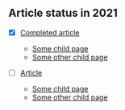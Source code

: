 
## Article status in 2021​

* [X] [Completed article](page1/README.md)    
    * [Some child page](page1/page1-1.md)    
    * [Some other child page](part1/page1-2.md)


* [ ] [Article](page1/README.md)    
    * [Some child page](page1/page1-1.md)    
    * [Some other child page](part1/page1-2.md)

<!-- ## A second-page group -->
<!--  -->
<!-- * [Yet another page](another-page.md) -->
